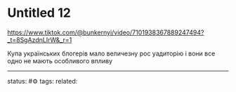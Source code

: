 # Untitled 12
https://www.tiktok.com/@bunkernyi/video/7101938367889247494?_t=8SgAzdnLIrW&_r=1

Купа українських блогерів мало величезну рос уадиторію і вони все одно не мають особливого впливу



---
status: #⚙️ 
tags: 
related: 